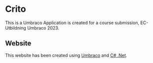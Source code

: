 # Crito

This is a Umbraco Application is created for a course submission, EC-Utbildning Umbraco 2023.

## Website

This website has been created using [Umbraco]([https://learn.microsoft.com/en-us/ef/core/get-started/overview/first-app?tabs=netcore-cli](https://umbraco.com/)) and [C# .Net](https://dotnet.microsoft.com/en-us/).

